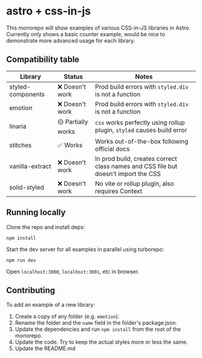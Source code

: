 # astro + css-in-js

This monorepo will show examples of various CSS-in-JS libraries in Astro. Currently only shows a basic counter example, would be nice to demonstrate more advanced usage for each library.

## Compatibility table

| Library           | Status             | Notes                                                                              |
| ----------------- | ------------------ | ---------------------------------------------------------------------------------- |
| styled-components | ❌ Doesn't work    | Prod build errors with `styled.div` is not a function                              |
| emotion           | ❌ Doesn't work    | Prod build errors with `styled.div` is not a function                              |
| linaria           | 🟡 Partially works | `css` works perfectly using rollup plugin, `styled` causes build error             |
| stitches          | ✅ Works           | Works out-of-the-box following official docs                                       |
| vanilla-extract   | ❌ Doesn't work    | In prod build, creates correct class names and CSS file but doesn't import the CSS |
| solid-styled      | ❌ Doesn't work    | No vite or rollup plugin, also requires Context                                    |

## Running locally

Clone the repo and install deps:

```
npm install
```

Start the dev server for all examples in parallel using turborepo:

```
npm run dev
```

Open `localhost:3000`, `localhost:3001`, etc in browser.

## Contributing

To add an example of a new library:

1. Create a copy of any folder (e.g. `emotion`).
2. Rename the folder and the `name` field in the folder's package.json.
3. Update the dependencies and run `npm install` from the root of the monorepo.
4. Update the code. Try to keep the actual styles more or less the same.
5. Update the README.md
